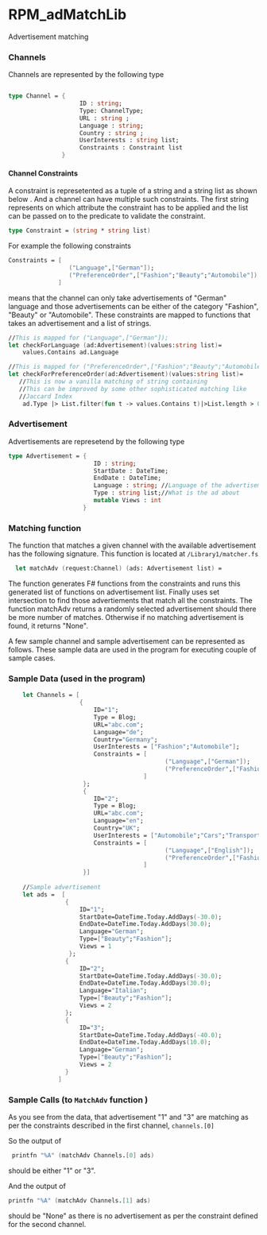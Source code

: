 # RPM_adMatchLib
Advertisement matching 

### Channels
Channels are represented by the following type 

```fsharp 

type Channel = {
                    ID : string;
                    Type: ChannelType; 
                    URL : string ; 
                    Language : string; 
                    Country : string ; 
                    UserInterests : string list;
                    Constraints : Constraint list 
               }
```

#### Channel Constraints
A constraint is represetented as a tuple of a string and a string list as shown below . And a channel can have multiple such constraints. The first string represents on which attribute the constraint has to be applied and the list can be passed on to the predicate to validate the constraint. 

```fsharp
type Constraint = (string * string list)
```

For example the following constraints 

```fsharp
Constraints = [
                 ("Language",["German"]);
                 ("PreferenceOrder",["Fashion";"Beauty";"Automobile"])
              ]
```

means that the channel can only take advertisements of "German" language and those advertisements can be either of the category "Fashion", "Beauty" or "Automobile". These constraints are mapped to functions that takes an advertisement and a list of strings. 

```fsharp
//This is mapped for ("Language",["German"]);
let checkForLanguage (ad:Advertisement)(values:string list)=
    values.Contains ad.Language

//This is mapped for ("PreferenceOrder",["Fashion";"Beauty";"Automobile"])
let checkForPreferenceOrder(ad:Advertisement)(values:string list)=
   //This is now a vanilla matching of string containing 
   //This can be improved by some other sophisticated matching like
   //Jaccard Index
    ad.Type |> List.filter(fun t -> values.Contains t)|>List.length > 0
```



### Advertisement
Advertisements are represetend by the following type 

```fsharp
type Advertisement = {
                        ID : string;
                        StartDate : DateTime; 
                        EndDate : DateTime; 
                        Language : string; //Language of the advertisement
                        Type : string list;//What is the ad about 
                        mutable Views : int 
                     }
```

### Matching function
The function that matches a given channel with the available advertisement has the following signature. 
This function is located at ```/Library1/matcher.fs```

```fsharp
  let matchAdv (request:Channel) (ads: Advertisement list) =
```

The function generates F# functions from the constraints and runs this generated list of functions on advertisement list. Finally uses set intersection to find those advertiements that match all the constraints. The function matchAdv returns a randomly selected advertisement should there be more number of matches. Otherwise if no matching advertisement is found, it returns "None". 

A few sample channel and sample advertisement can be represented as follows. These sample data are used in the program
for executing couple of sample cases. 

### Sample Data (used in the program)

```fsharp
    let Channels = [
                    {
                        ID="1"; 
                        Type = Blog;  
                        URL="abc.com"; 
                        Language="de"; 
                        Country="Germany";
                        UserInterests = ["Fashion";"Automobile"];
                        Constraints = [
                                            ("Language",["German"]);
                                            ("PreferenceOrder",["Fashion";"Beauty";"Automobile"])
                                      ]
                     };
                     {
                        ID="2"; 
                        Type = Blog;  
                        URL="abc.com"; 
                        Language="en"; 
                        Country="UK";
                        UserInterests = ["Automobile";"Cars";"Transportation";"Fashion"];
                        Constraints = [
                                            ("Language",["English"]);
                                            ("PreferenceOrder",["Fashion";"Cars";"Automobile"])
                                      ]
                     }]
                
    //Sample advertisement
    let ads =  [
                {
                    ID="1";
                    StartDate=DateTime.Today.AddDays(-30.0);
                    EndDate=DateTime.Today.AddDays(30.0);
                    Language="German";
                    Type=["Beauty";"Fashion"];
                    Views = 1
                 };
                {
                    ID="2";
                    StartDate=DateTime.Today.AddDays(-30.0);
                    EndDate=DateTime.Today.AddDays(30.0);
                    Language="Italian";
                    Type=["Beauty";"Fashion"];
                    Views = 2
                };
                {
                    ID="3";
                    StartDate=DateTime.Today.AddDays(-40.0);
                    EndDate=DateTime.Today.AddDays(10.0);
                    Language="German";
                    Type=["Beauty";"Fashion"];
                    Views = 2
                }
              ]
```

### Sample Calls (to ```MatchAdv``` function )
As you see from the data, that advertisement "1" and "3" are matching as per the constraints described in the first channel, ```channels.[0]``` 

So the output of 

```fsharp
 printfn "%A" (matchAdv Channels.[0] ads)
 ```
should be either "1" or "3". 

And the output of 

```fsharp
printfn "%A" (matchAdv Channels.[1] ads)
```

should be "None" as there is no advertisement as per the constraint defined for the second channel. 


